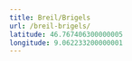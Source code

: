 ```yaml
---
title: Breil/Brigels
url: /breil-brigels/
latitude: 46.767406300000005
longitude: 9.062233200000001
---
```

